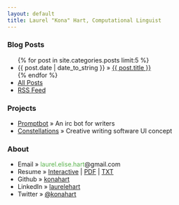 ```yaml
---
layout: default
title: Laurel "Kona" Hart, Computational Linguist
---
```


<div class="top section">
<h3>Blog Posts</h3>

<ul>
{% for post in site.categories.posts limit:5 %}
<li><span>{{ post.date | date_to_string }}</span> &raquo; <a href="{{ post.url }}">{{ post.title }}</a></li>
{% endfor %}
<li><a href="/posts.html">All Posts</a></li>
<li><a href="/feed.xml">RSS Feed</a></li>
</ul>
</div>

<div class="section">
<h3>Projects</h3>

<ul>
<li><a href="/promptbot">Promptbot</a> &raquo; An irc bot for writers</li>
<li><a href="/constellations">Constellations</a> &raquo; Creative writing software UI concept</li>
</li>
</ul>
</div>

<div class="section">
<h3>About</h3>
<ul>
<li>Email &raquo; <span style="color:#59B34C">laurel.elise.hart</span>&#64;gmail&#46;com</li>
<li>Resume &raquo; <a href="resume">Interactive</a> | <a href="resume/resume.pdf">PDF</a> | <a href="resume/resume.txt">TXT</a></li>
<li>Github &raquo; <a href="http://github.com/konahart">konahart</a></li>
<li>LinkedIn &raquo; <a href="http://www.linkedin.com/in/laurelehart">laurelehart</a></li>
<li>Twitter &raquo; <a href="https://twitter.com/konahart"><span style="color:#000000">@</span>konahart</a></li>
</ul>
</div>
